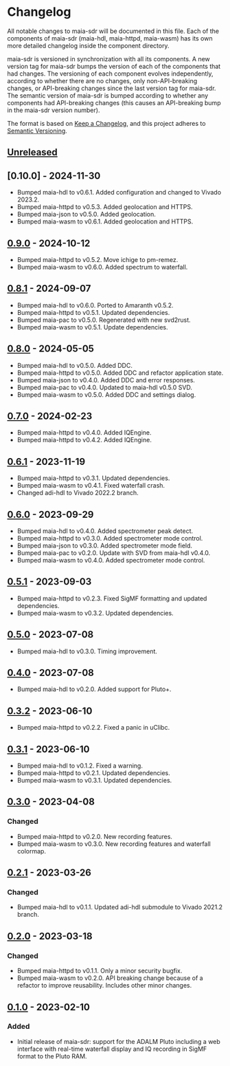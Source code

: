 # Changelog

All notable changes to maia-sdr will be documented in this file. Each of the
components of maia-sdr (maia-hdl, maia-httpd, maia-wasm) has its own more
detailed changelog inside the component directory.

maia-sdr is versioned in synchronization with all its components. A new version
tag for maia-sdr bumps the version of each of the components that had
changes. The versioning of each component evolves independently, according to
whether there are no changes, only non-API-breaking changes, or API-breaking
changes since the last version tag for maia-sdr. The semantic version of
maia-sdr is bumped according to whether any components had API-breaking changes
(this causes an API-breaking bump in the maia-sdr version number).

The format is based on [Keep a Changelog](https://keepachangelog.com/en/1.0.0/),
and this project adheres to [Semantic Versioning](https://semver.org/spec/v2.0.0.html).

## [Unreleased]

## [0.10.0] - 2024-11-30

- Bumped maia-hdl to v0.6.1. Added configuration and changed to Vivado 2023.2.
- Bumped maia-httpd to v0.5.3. Added geolocation and HTTPS.
- Bumped maia-json to v0.5.0. Added geolocation.
- Bumped maia-wasm to v0.6.1. Added geolocation and HTTPS.

## [0.9.0] - 2024-10-12

- Bumped maia-httpd to v0.5.2. Move ichige to pm-remez.
- Bumped maia-wasm to v0.6.0. Added spectrum to waterfall.

## [0.8.1] - 2024-09-07

- Bumped maia-hdl to v0.6.0. Ported to Amaranth v0.5.2.
- Bumped maia-httpd to v0.5.1. Updated dependencies.
- Bumped maia-pac to v0.5.0. Regenerated with new svd2rust.
- Bumped maia-wasm to v0.5.1. Update dependencies.

## [0.8.0] - 2024-05-05

- Bumped maia-hdl to v0.5.0. Added DDC.
- Bumped maia-httpd to v0.5.0. Added DDC and refactor application state.
- Bumped maia-json to v0.4.0. Added DDC and error responses.
- Bumped maia-pac to v0.4.0. Updated to maia-hdl v0.5.0 SVD.
- Bumped maia-wasm to v0.5.0. Added DDC and settings dialog.

## [0.7.0] - 2024-02-23

- Bumped maia-httpd to v0.4.0. Added IQEngine.
- Bumped maia-httpd to v0.4.2. Added IQEngine.

## [0.6.1] - 2023-11-19

- Bumped maia-httpd to v0.3.1. Updated dependencies.
- Bumped maia-wasm to v0.4.1. Fixed waterfall crash.
- Changed adi-hdl to Vivado 2022.2 branch.

## [0.6.0] - 2023-09-29

- Bumped maia-hdl to v0.4.0. Added spectrometer peak detect.
- Bumped maia-httpd to v0.3.0. Added spectrometer mode control.
- Bumped maia-json to v0.3.0. Added spectrometer mode field.
- Bumped maia-pac to v0.2.0. Update with SVD from maia-hdl v0.4.0.
- Bumped maia-wasm to v0.4.0. Added spectrometer mode control.

## [0.5.1] - 2023-09-03

- Bumped maia-httpd to v0.2.3. Fixed SigMF formatting and updated dependencies.
- Bumped maia-wasm to v0.3.2. Updated dependencies.

## [0.5.0] - 2023-07-08

- Bumped maia-hdl to v0.3.0. Timing improvement.

## [0.4.0] - 2023-07-08

- Bumped maia-hdl to v0.2.0. Added support for Pluto+.

## [0.3.2] - 2023-06-10

- Bumped maia-httpd to v0.2.2. Fixed a panic in uClibc.

## [0.3.1] - 2023-06-10

- Bumped maia-hdl to v0.1.2. Fixed a warning.
- Bumped maia-httpd to v0.2.1. Updated dependencies.
- Bumped maia-wasm to v0.3.1. Updated dependencies.

## [0.3.0] - 2023-04-08

### Changed

- Bumped maia-httpd to v0.2.0. New recording features.
- Bumped maia-wasm to v0.3.0. New recording features and waterfall colormap.

## [0.2.1] - 2023-03-26

### Changed

- Bumped maia-hdl to v0.1.1. Updated adi-hdl submodule to Vivado 2021.2 branch.

## [0.2.0] - 2023-03-18

### Changed

- Bumped maia-httpd to v0.1.1. Only a minor security bugfix.
- Bumped maia-wasm to v0.2.0. API breaking change because of a refactor to improve
  reusability. Includes other minor changes.

## [0.1.0] - 2023-02-10

### Added

- Initial release of maia-sdr: support for the ADALM Pluto including a web
  interface with real-time waterfall display and IQ recording in SigMF format to
  the Pluto RAM.

[unreleased]: https://github.com/maia-sdr/maia-sdr/compare/v0.10.0...HEAD
[0.9.0]: https://github.com/maia-sdr/maia-sdr/compare/v0.9.0...v0.10.0
[0.9.0]: https://github.com/maia-sdr/maia-sdr/compare/v0.8.1...v0.9.0
[0.8.1]: https://github.com/maia-sdr/maia-sdr/compare/v0.8.0...v0.8.1
[0.8.0]: https://github.com/maia-sdr/maia-sdr/compare/v0.7.0...v0.8.0
[0.7.0]: https://github.com/maia-sdr/maia-sdr/compare/v0.6.1...v0.7.0
[0.6.1]: https://github.com/maia-sdr/maia-sdr/compare/v0.6.0...v0.6.1
[0.6.0]: https://github.com/maia-sdr/maia-sdr/compare/v0.5.1...v0.6.0
[0.5.1]: https://github.com/maia-sdr/maia-sdr/compare/v0.5.0...v0.5.1
[0.5.0]: https://github.com/maia-sdr/maia-sdr/compare/v0.4.0...v0.5.0
[0.4.0]: https://github.com/maia-sdr/maia-sdr/compare/v0.3.2...v0.4.0
[0.3.2]: https://github.com/maia-sdr/maia-sdr/compare/v0.3.1...v0.3.2
[0.3.1]: https://github.com/maia-sdr/maia-sdr/compare/v0.3.0...v0.3.1
[0.3.0]: https://github.com/maia-sdr/maia-sdr/compare/v0.2.1...v0.3.0
[0.2.1]: https://github.com/maia-sdr/maia-sdr/compare/v0.2.0...v0.2.1
[0.2.0]: https://github.com/maia-sdr/maia-sdr/compare/v0.1.0...v0.2.0
[0.1.0]: https://github.com/maia-sdr/maia-sdr/releases/tag/v0.1.0
